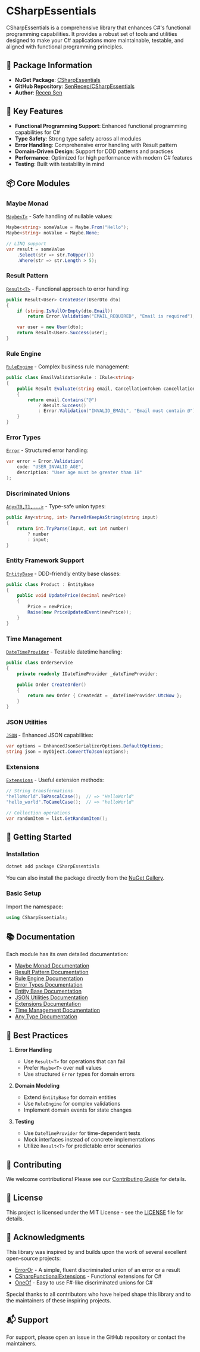 # CSharpEssentials

CSharpEssentials is a comprehensive library that enhances C#'s functional programming capabilities. It provides a robust set of tools and utilities designed to make your C# applications more maintainable, testable, and aligned with functional programming principles.

## 🌟 Package Information

- **NuGet Package**: [CSharpEssentials](https://www.nuget.org/packages/CSharpEssentials)
- **GitHub Repository**: [SenRecep/CSharpEssentials](https://github.com/SenRecep/CSharpEssentials)
- **Author**: [Recep Şen](https://www.nuget.org/profiles/recepsen)

## 🌟 Key Features

- **Functional Programming Support**: Enhanced functional programming capabilities for C#
- **Type Safety**: Strong type safety across all modules
- **Error Handling**: Comprehensive error handling with Result pattern
- **Domain-Driven Design**: Support for DDD patterns and practices
- **Performance**: Optimized for high performance with modern C# features
- **Testing**: Built with testability in mind

## 📦 Core Modules

### Maybe Monad

[`Maybe<T>`](CSharpEssentials/Monad/Readme.MD) - Safe handling of nullable values:

```csharp
Maybe<string> someValue = Maybe.From("Hello");
Maybe<string> noValue = Maybe.None;

// LINQ support
var result = someValue
    .Select(str => str.ToUpper())
    .Where(str => str.Length > 5);
```

### Result Pattern

[`Result<T>`](CSharpEssentials/Results/Readme.MD) - Functional approach to error handling:

```csharp
public Result<User> CreateUser(UserDto dto)
{
    if (string.IsNullOrEmpty(dto.Email))
        return Error.Validation("EMAIL_REQUIRED", "Email is required");

    var user = new User(dto);
    return Result<User>.Success(user);
}
```

### Rule Engine

[`RuleEngine`](CSharpEssentials/Rules/Readme.MD) - Complex business rule management:

```csharp
public class EmailValidationRule : IRule<string>
{
    public Result Evaluate(string email, CancellationToken cancellationToken = default)
    {
        return email.Contains("@")
            ? Result.Success()
            : Error.Validation("INVALID_EMAIL", "Email must contain @");
    }
}
```

### Error Types

[`Error`](CSharpEssentials/Errors/Readme.MD) - Structured error handling:

```csharp
var error = Error.Validation(
    code: "USER_INVALID_AGE",
    description: "User age must be greater than 18"
);
```

### Discriminated Unions

[`Any<T0,T1,...>`](CSharpEssentials/Any/Readme.MD) - Type-safe union types:

```csharp
public Any<string, int> ParseOrKeepAsString(string input)
{
    return int.TryParse(input, out int number)
        ? number
        : input;
}
```

### Entity Framework Support

[`EntityBase`](CSharpEssentials/Entity/Readme.MD) - DDD-friendly entity base classes:

```csharp
public class Product : EntityBase
{
    public void UpdatePrice(decimal newPrice)
    {
        Price = newPrice;
        Raise(new PriceUpdatedEvent(newPrice));
    }
}
```

### Time Management

[`DateTimeProvider`](CSharpEssentials/Time/Readme.MD) - Testable datetime handling:

```csharp
public class OrderService
{
    private readonly IDateTimeProvider _dateTimeProvider;

    public Order CreateOrder()
    {
        return new Order { CreatedAt = _dateTimeProvider.UtcNow };
    }
}
```

### JSON Utilities

[`JSON`](CSharpEssentials/Json/Readme.MD) - Enhanced JSON capabilities:

```csharp
var options = EnhancedJsonSerializerOptions.DefaultOptions;
string json = myObject.ConvertToJson(options);
```

### Extensions

[`Extensions`](CSharpEssentials/Extensions/Readme.MD) - Useful extension methods:

```csharp
// String transformations
"helloWorld".ToPascalCase();  // => "HelloWorld"
"hello_world".ToCamelCase();  // => "helloWorld"

// Collection operations
var randomItem = list.GetRandomItem();
```

## 🚀 Getting Started

### Installation

```bash
dotnet add package CSharpEssentials
```

You can also install the package directly from the [NuGet Gallery](https://www.nuget.org/packages/CSharpEssentials).

### Basic Setup

Import the namespace:

```csharp
using CSharpEssentials;
```

## 📚 Documentation

Each module has its own detailed documentation:

- [Maybe Monad Documentation](CSharpEssentials/Monad/Readme.MD)
- [Result Pattern Documentation](CSharpEssentials/Results/Readme.MD)
- [Rule Engine Documentation](CSharpEssentials/Rules/Readme.MD)
- [Error Types Documentation](CSharpEssentials/Errors/Readme.MD)
- [Entity Base Documentation](CSharpEssentials/Entity/Readme.MD)
- [JSON Utilities Documentation](CSharpEssentials/Json/Readme.MD)
- [Extensions Documentation](CSharpEssentials/Extensions/Readme.MD)
- [Time Management Documentation](CSharpEssentials/Time/Readme.MD)
- [Any Type Documentation](CSharpEssentials/Any/Readme.MD)

## 🔧 Best Practices

1. **Error Handling**

   - Use `Result<T>` for operations that can fail
   - Prefer `Maybe<T>` over null values
   - Use structured `Error` types for domain errors

2. **Domain Modeling**

   - Extend `EntityBase` for domain entities
   - Use `RuleEngine` for complex validations
   - Implement domain events for state changes

3. **Testing**
   - Use `DateTimeProvider` for time-dependent tests
   - Mock interfaces instead of concrete implementations
   - Utilize `Result<T>` for predictable error scenarios

## 🤝 Contributing

We welcome contributions! Please see our [Contributing Guide](CONTRIBUTING.md) for details.

## 📄 License

This project is licensed under the MIT License - see the [LICENSE](LICENSE) file for details.

## 🙏 Acknowledgments

This library was inspired by and builds upon the work of several excellent open-source projects:

- [ErrorOr](https://github.com/amantinband/error-or) - A simple, fluent discriminated union of an error or a result
- [CSharpFunctionalExtensions](https://github.com/vkhorikov/CSharpFunctionalExtensions) - Functional extensions for C#
- [OneOf](https://github.com/mcintyre321/OneOf) - Easy to use F#-like discriminated unions for C#

Special thanks to all contributors who have helped shape this library and to the maintainers of these inspiring projects.

## 📬 Support

For support, please open an issue in the GitHub repository or contact the maintainers.
